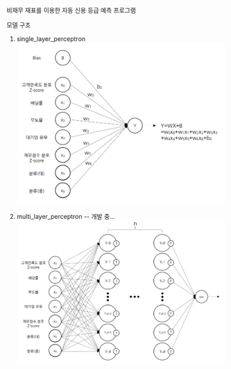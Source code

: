 비재무 재표를 이용한 자동 신용 등급 예측 프로그램

모델 구조
1. single_layer_perceptron
![single_layer](./image/single_layer.png)

2. multi_layer_perceptron -- 개발 중...
![multi_layer](./image/multi_layer.png)